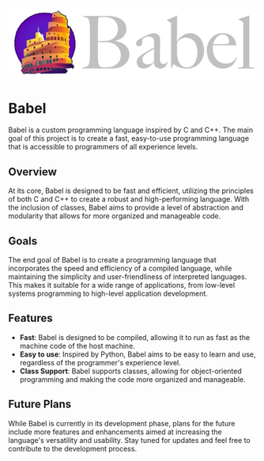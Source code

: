<div align=center>
    <img src="https://raw.githubusercontent.com/WehrWolff/babel/refs/heads/main/docs/src/assets/babelLogoText.png">
</div>

# Babel

Babel is a custom programming language inspired by C and C++. The main goal of this project is to create a fast, easy-to-use programming language that is accessible to programmers of all experience levels.

## Overview

At its core, Babel is designed to be fast and efficient, utilizing the principles of both C and C++ to create a robust and high-performing language. With the inclusion of classes, Babel aims to provide a level of abstraction and modularity that allows for more organized and manageable code.

## Goals

The end goal of Babel is to create a programming language that incorporates the speed and efficiency of a compiled language, while maintaining the simplicity and user-friendliness of interpreted languages. This makes it suitable for a wide range of applications, from low-level systems programming to high-level application development.

## Features

- **Fast**: Babel is designed to be compiled, allowing it to run as fast as the machine code of the host machine.
- **Easy to use**: Inspired by Python, Babel aims to be easy to learn and use, regardless of the programmer's experience level.
- **Class Support**: Babel supports classes, allowing for object-oriented programming and making the code more organized and manageable.

## Future Plans

While Babel is currently in its development phase, plans for the future include more features and enhancements aimed at increasing the language's versatility and usability. Stay tuned for updates and feel free to contribute to the development process.
